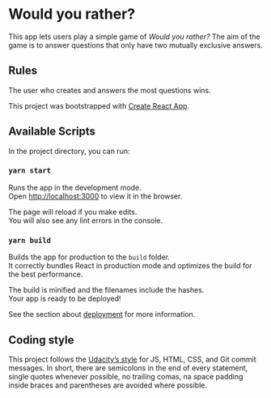# Would you rather?

This app lets users play a simple game of _Would you rather?_ The aim of the game is to answer questions that only have two mutually exclusive answers.

## Rules

The user who creates and answers the most questions wins.

This project was bootstrapped with [Create React App](https://github.com/facebook/create-react-app).

## Available Scripts

In the project directory, you can run:

### `yarn start`

Runs the app in the development mode.<br />
Open [http://localhost:3000](http://localhost:3000) to view it in the browser.

The page will reload if you make edits.<br />
You will also see any lint errors in the console.

### `yarn build`

Builds the app for production to the `build` folder.<br />
It correctly bundles React in production mode and optimizes the build for the best performance.

The build is minified and the filenames include the hashes.<br />
Your app is ready to be deployed!

See the section about [deployment](https://facebook.github.io/create-react-app/docs/deployment) for more information.

## Coding style

This project follows the [Udacity’s style](https://udacity.github.io/git-styleguide/) for JS, HTML, CSS, and Git commit messages. In short, there are semicolons in the end of every statement, single quotes whenever possible, no trailing comas, na space padding inside braces and parentheses are avoided where possible.
